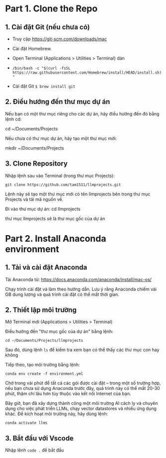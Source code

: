 # Part 1. Clone the Repo

## 1. Cài đặt Git (nếu chưa có)

- Truy cập https://git-scm.com/downloads/mac 
- Cài đặt Homebrew.
- Open Terminal (Applications > Utilities > Terminal) dán

-   `/bin/bash -c "$(curl -fsSL https://raw.githubusercontent.com/Homebrew/install/HEAD/install.sh)"` 
- Cài đặt Git `$ brew install git` 

## 2. Điều hướng đến thư mục dự án

Nếu bạn có một thư mục riêng cho các dự án, hãy điều hướng đến đó bằng lệnh cd: 

cd ~/Documents/Projects

Nếu chưa có thư mục dự án, hãy tạo một thư mục mới:

mkdir ~/Documents/Projects

## 3. Clone Repository

Nhập lệnh sau vào Terminal (trong thư mục Projects):

`git clone https://github.com/tam1511/llmprojects.git`

Lệnh này sẽ tạo một thư mục mới có tên llmprojects bên trong thư mục Projects và tải mã nguồn về.

Đi vào thư mục dự án: cd llmprojects

thư mục llmprojects sẽ là thư mục gốc của dự án

# Part 2. Install Anaconda environment

## 1. Tải và cài đặt Anaconda

Tải Anaconda từ: https://docs.anaconda.com/anaconda/install/mac-os/

Chạy trình cài đặt và làm theo hướng dẫn. Lưu ý rằng Anaconda chiếm vài GB dung lượng và quá trình cài đặt có thể mất thời gian.

## 2. Thiết lập môi trường

Mở Terminal mới (Applications > Utilities > Terminal)

Điều hướng đến "thư mục gốc của dự án" bằng lệnh:

`cd ~/Documents/Projects/llmprojects`

Sau đó, dùng lệnh `ls` để kiểm tra xem bạn có thể thấy các thư mục con hay không

Tiếp theo, tạo môi trường bằng lệnh:

`conda env create -f environment.yml`

Chờ trong vài phút để tất cả các gói được cài đặt – trong một số trường hợp, nếu bạn chưa sử dụng Anaconda trước đây, quá trình này có thể mất 20-30 phút, thậm chí lâu hơn tùy thuộc vào kết nối Internet của bạn.

Bây giờ, bạn đã xây dựng thành công một môi trường AI cách ly và chuyên dụng cho việc phát triển LLMs, chạy vector datastores và nhiều ứng dụng khác. Để kích hoạt môi trường này, hãy dùng lệnh:

`conda activate llms`

## 3. Bắt đầu với Vscode 

Nhập lênh `code .` để bắt đầu














